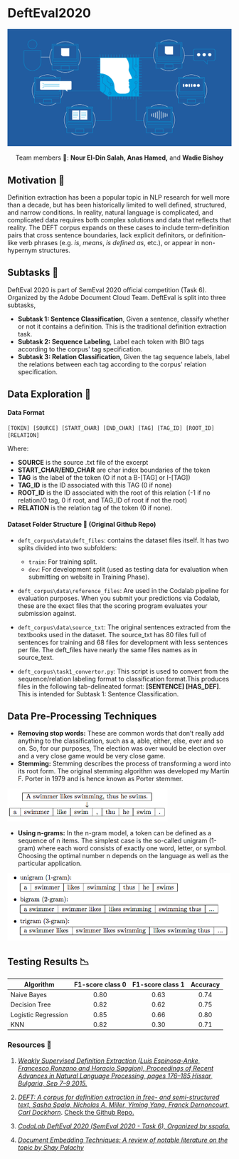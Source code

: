 # DeftEval2020

![](images/nlp.png)


<p align="center">
 Team members 🤟: <b>Nour El-Din Salah, Anas Hamed,</b> and <b>Wadie Bishoy</b>
</p>



## Motivation 🎯

Definition extraction has been a popular topic in NLP research for well more than a decade, but has been historically limited to well defined, structured, and narrow conditions. In reality, natural language is complicated, and complicated data requires both complex solutions and data that reflects that reality. The DEFT corpus expands on these cases to include term-definition pairs that cross sentence boundaries, lack explicit definitors, or definition-like verb phrases (e.g. *is*, *means*, *is defined as*, etc.), or appear in non-hypernym structures.



## Subtasks 📔

DeftEval 2020 is part of SemEval 2020 official competition (Task 6). Organized by the Adobe Document Cloud Team. DeftEval is split into three subtasks,

- **Subtask 1: Sentence Classification**, Given a sentence, classify whether or not it contains a definition. This is the traditional definition extraction task.
- **Subtask 2: Sequence Labeling**, Label each token with BIO tags according to the corpus' tag specification.
- **Subtask 3: Relation Classification**, Given the tag sequence labels, label the relations between each tag according to the corpus' relation specification.



## Data Exploration 🔬



#### Data Format

```
[TOKEN] [SOURCE] [START_CHAR] [END_CHAR] [TAG] [TAG_ID] [ROOT_ID] [RELATION]
```

Where:

- **SOURCE** is the source .txt file of the excerpt
- **START_CHAR/END_CHAR** are char index boundaries of the token
- **TAG** is the label of the token (O if not a B-[TAG] or I-[TAG])
- **TAG_ID** is the ID associated with this TAG (0 if none)
- **ROOT_ID** is the ID associated with the root of this relation (-1 if no relation/O tag, 0 if root, and TAG_ID of root if not the root)
- **RELATION** is the relation tag of the token (0 if none).



#### Dataset Folder Structure 📁 (Original Github Repo)

- `deft_corpus\data\deft_files`: contains the dataset files itself. It has two splits divided into two subfolders:
  - `train`: For training split.
  - `dev`: For development split (used as testing data for evaluation when submitting on website in Training Phase).

- `deft_corpus\data\reference_files`: Are used in the Codalab pipeline for evaluation purposes. When you submit your predictions via Codalab, these are the exact files that the scoring program evaluates your submission against.
- `deft_corpus\data\source_txt`: The original sentences extracted from the textbooks used in the dataset. The source_txt has 80 files full of sentences for training and 68 files for development with less sentences per file. The deft_files have nearly the same files names as in source_text.
- `deft_corpus\task1_convertor.py`: This script is used to convert from the sequence/relation labeling format to classification format.This produces files in the following tab-delineated format: **[SENTENCE] [HAS_DEF]**. This is intended for Subtask 1: Sentence Classification.



## Data Pre-Processing Techniques

- **Removing stop words:** These are common words that don’t really add anything to the classification, such as a, able, either, else, ever and so on. So, for our purposes, The election was over would be election over and a very close game would be very close game.
- **Stemming:** Stemming describes the process of transforming a word into its root form. The original stemming algorithm was developed my Martin F. Porter in 1979 and is hence known as Porter stemmer.

![image-20200601204527161](images/image-20200601204527161.png)

- **Using n-grams:** In the n-gram model, a token can be defined as a sequence of n items. The simplest case is the so-called unigram (1-gram) where each word consists of exactly one word, letter, or symbol. Choosing the optimal number n depends on the language as well as the particular application.

![image-20200601204908459](images/image-20200601204908459.png)



## Testing Results 📉

| Algorithm           | F1-score class 0 | F1-score class 1 | Accuracy |
| ------------------- | :--------------: | :--------------: | :------: |
| Naive Bayes         |       0.80       |       0.63       |   0.74   |
| Decision Tree       |       0.82       |       0.62       |   0.75   |
| Logistic Regression |       0.85       |       0.66       |   0.80   |
| KNN                 |       0.82       |       0.30       |   0.71   |



### Resources 🔗

1. [*Weakly Supervised Definition Extraction (Luis Espinosa-Anke, Francesco Ronzano and Horacio Saggion), Proceedings of Recent Advances in Natural Language Processing, pages 176–185,Hissar, Bulgaria, Sep 7–9 2015.*](https://www.aclweb.org/anthology/R15-1025.pdf)

2. [*DEFT: A corpus for definition extraction in free- and semi-structured text, Sasha Spala, Nicholas A. Miller, Yiming Yang, Franck Dernoncourt, Carl Dockhorn*](https://www.aclweb.org/anthology/W19-4015/). [Check the Github Repo.](https://github.com/adobe-research/deft_corpus)
  
3. [*CodaLab DeftEval 2020 (SemEval 2020 - Task 6), Organized by sspala.*](https://competitions.codalab.org/competitions/20900#learn_the_details)

5. [*Document Embedding Techniques: A review of notable literature on the topic by Shay Palachy*](https://towardsdatascience.com/document-embedding-techniques-fed3e7a6a25d)
